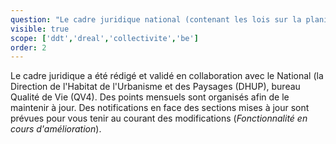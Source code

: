 ```yaml
---
question: "Le cadre juridique national (contenant les lois sur la planification) est-il à jour ? Qui le rédige ?"
visible: true
scope: ['ddt','dreal','collectivite','be']
order: 2
---
```


Le cadre juridique a été rédigé et validé en collaboration avec le National (la Direction de l'Habitat de l'Urbanisme et des Paysages (DHUP), bureau Qualité de Vie (QV4). Des points mensuels sont organisés afin de le maintenir à jour. 
Des notifications en face des sections mises à jour sont prévues pour vous tenir au courant des modifications (*Fonctionnalité en cours d'amélioration*).
